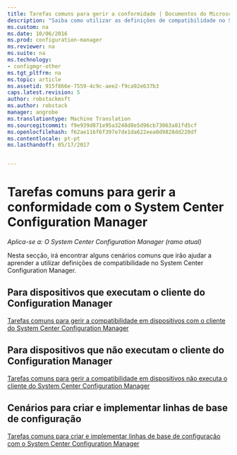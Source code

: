 ```yaml
---
title: Tarefas comuns para gerir a conformidade | Documentos do Microsoft
description: "Saiba como utilizar as definições de compatibilidade no System Center Configuration Manager."
ms.custom: na
ms.date: 10/06/2016
ms.prod: configuration-manager
ms.reviewer: na
ms.suite: na
ms.technology:
- configmgr-other
ms.tgt_pltfrm: na
ms.topic: article
ms.assetid: 915f866e-7559-4c9c-aee2-f9ca92e637b3
caps.latest.revision: 5
author: robstackmsft
ms.author: robstack
manager: angrobe
ms.translationtype: Machine Translation
ms.sourcegitcommit: f9e939d871e95a3248d8e5d96cb73063a81fd5cf
ms.openlocfilehash: f62ae116f6f397e7de1da622eea0d9828dd220df
ms.contentlocale: pt-pt
ms.lasthandoff: 05/17/2017


---
```

# <a name="common-tasks-for-managing-compliance-with-system-center-configuration-manager"></a>Tarefas comuns para gerir a conformidade com o System Center Configuration Manager

*Aplica-se a: O System Center Configuration Manager (ramo atual)*

Nesta secção, irá encontrar alguns cenários comuns que irão ajudar a aprender a utilizar definições de compatibilidade no System Center Configuration Manager.  

## <a name="for-devices-that-run-the-configuration-manager-client"></a>Para dispositivos que executam o cliente do Configuration Manager  
 [Tarefas comuns para gerir a compatibilidade em dispositivos com o cliente do System Center Configuration Manager](../../compliance/plan-design/common-tasks-for-managing-compliance-on-devices-with-the-client.md)  

## <a name="for-devices-that-do-not-run-the-configuration-manager-client"></a>Para dispositivos que não executam o cliente do Configuration Manager  
 [Tarefas comuns para gerir a compatibilidade em dispositivos não executa o cliente do System Center Configuration Manager](../../compliance/plan-design/common-tasks-for-managing-compliance-on-devices-not-running-the-client.md)  

## <a name="scenarios-for-creating-and-deploying-configuration-baselines"></a>Cenários para criar e implementar linhas de base de configuração  
 [Tarefas comuns para criar e implementar linhas de base de configuração com o System Center Configuration Manager](../../compliance/plan-design/common-tasks-for-creating-and-deploying-configuration-baselines.md)  

